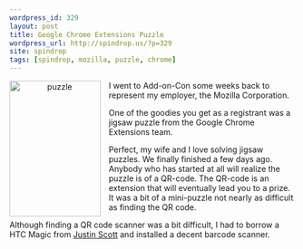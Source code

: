 ```yaml
---
wordpress_id: 329
layout: post
title: Google Chrome Extensions Puzzle
wordpress_url: http://spindrop.us/?p=329
site: spindrop
tags: [spindrop, mozilla, puzzle, chrome]
---
```

<div style="float:left; margin-right:1em"><a href="http://www.flickr.com/photos/44124375866@N01/4252390433" title="View 'puzzle' on Flickr.com"><div style="text-align:center;"><img src="http://farm3.static.flickr.com/2684/4252390433_b49093b583_m.jpg" alt="puzzle" border="0" width="161" height="240" /></div></a>
</div>
I went to Add-on-Con some weeks back to represent my employer, the Mozilla Corporation.

One of the goodies you get as a registrant was a jigsaw puzzle from the Google Chrome Extensions team.

Perfect, my wife and I love solving jigsaw puzzles.  We finally finished a few days ago.  Anybody who has started at all will realize the puzzle is of a QR-code.  The QR-code is an extension that will eventually lead you to a prize.  It was a bit of a mini-puzzle not nearly as difficult as finding the QR code.

Although finding a QR code scanner was a bit difficult, I had to borrow a HTC Magic from [Justin Scott](http://fligtar.com/) and installed a decent barcode scanner.
